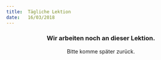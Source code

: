 ```yaml
---
title:  Tägliche Lektion
date:   16/03/2018
---
```


### <center>Wir arbeiten noch an dieser Lektion.</center>
<center>Bitte komme später zurück.</center>